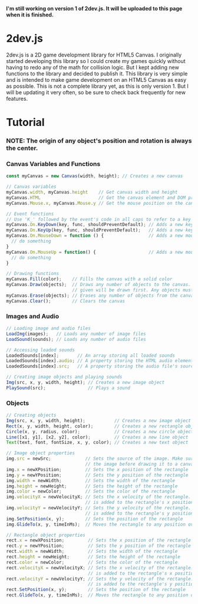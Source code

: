 **I'm still working on version 1 of 2dev.js. It will be uploaded to this page when it is finished.**
<br/>
# 2dev.js
2dev.js is a 2D game development library for HTML5 Canvas. I originally started developing this library so I could create my games quickly without having to redo any of the math for collision logic. But I kept adding new functions to the library and decided to publish it. This library is very simple and is intended to make game development on an HTML5 Canvas as easy as possible. This is not a complete library yet, as this is only version 1. But I will be updating it very often, so be sure to check back frequently for new features.
<br/>
# Tutorial
### NOTE: The origin of any object's position and rotation is always the center.
### Canvas Variables and Functions
```javascript
const myCanvas = new Canvas(width, height); // Creates a new canvas

// Canvas variables
myCanvas.width, myCanvas.height    // Get canvas width and height
myCanvas.HTML                      // Get the canvas element and DOM properties
myCanvas.Mouse.x, myCanvas.Mouse.y // Get the mouse position on the canvas

// Event functions
// Use 'K_' followed by the event's code in all caps to refer to a key
myCanvas.On.KeyDown(key, func, shouldPreventDefault); // Adds a new key down event to the canvas
myCanvas.On.KeyUp(key, func, shouldPreventDefault);   // Adds a new key up event to the canvas
myCanvas.On.MouseDown = function () {                 // Adds a new mouse down event to the canvas
  // do something
}
myCanvas.On.MouseUp = function() {                    // Adds a new mouse up event to the canvas
  // do something
}

// Drawing functions
myCanvas.Fill(color);    // Fills the canvas with a solid color
myCanvas.Draw(objects);  // Draws any number of objects to the canvas. The first objects
                         // given will be drawn first. Any objects must be drawn to the canvas using this function
myCanvas.Erase(objects); // Erases any number of objects from the canvas
myCanvas.Clear();        // Clears the canvas
```
### Images and Audio
```javascript
// Loading image and audio files
LoadImg(images);   // Loads any number of image files
LoadSound(sounds); // Loads any number of audio files

// Accessing loaded sounds
LoadedSounds[index];       // An array storing all loaded sounds
LoadedSounds[index].audio; // A property storing the HTML audio element
LoadedSounds[index].src;   // A property storing the audio file's source

// Creating image objects and playing sounds
Img(src, x, y, width, height); // Creates a new image object
PlaySound(src);                // Plays a sound
```
### Objects
```javascript
// Creating objects
Img(src, x, y, width, height);           // Creates a new image object
Rect(x, y, width, height, color);        // Creates a new rectangle object
Circle(x, y, radius, color);             // Creates a new circle object
Line([x1, y1], [x2, y2], color);         // Creates a new line object
Text(text, font, fontSize, x, y, color); // Creates a new text object

// Image object properties
img.src = newSrc;             // Sets the source of the image. Make sure to load
                              // the image before drawing it to a canvas
img.x = newXPosition;         // Sets the x position of the rectangle
img.y = newYPosition;         // Sets the y position of the rectangle
img.width = newWidth;         // Sets the width of the rectangle
img.height = newHeight;       // Sets the height of the rectangle
img.color = newColor;         // Sets the color of the rectangle
img.velocityX = newVelocityX; // Sets the x velocity of the rectangle. This value
                              // is added to the rectangle's x position every frame
img.velocityY = newVelocityY; // Sets the y velocity of the rectangle. This value
                              // is added to the rectangle's y position every frame
img.SetPosition(x, y);        // Sets the position of the rectangle
img.GlideTo(x, y, timeInMs);  // Moves the rectangle to any position over a certain amount of time

// Rectangle object properties
rect.x = newXPosition;         // Sets the x position of the rectangle
rect.y = newYPosition;         // Sets the y position of the rectangle
rect.width = newWidth;         // Sets the width of the rectangle
rect.height = newHeight;       // Sets the height of the rectangle
rect.color = newColor;         // Sets the color of the rectangle
rect.velocityX = newVelocityX; // Sets the x velocity of the rectangle. This value
                               // is added to the rectangle's x position every frame
rect.velocityY = newVelocityY; // Sets the y velocity of the rectangle. This value
                               // is added to the rectangle's y position every frame
rect.SetPosition(x, y);        // Sets the position of the rectangle
rect.GlideTo(x, y, timeInMs);  // Moves the rectangle to any position over a certain amount of time
```
